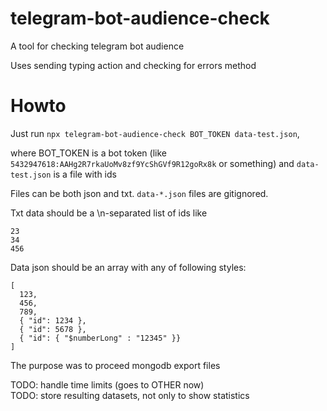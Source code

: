 # telegram-bot-audience-check

A tool for checking telegram bot audience

Uses sending typing action and checking for errors method

# Howto

Just run `npx telegram-bot-audience-check BOT_TOKEN data-test.json`,

where BOT_TOKEN is a bot token (like `5432947618:AAHg2R7rkaUoMv8zf9YcShGVf9R12goRx8k` or something)
and `data-test.json` is a file with ids

Files can be both json and txt. `data-*.json` files are gitignored.

Txt data should be a \n-separated list of ids like
```
23
34
456
```

Data json should be an array with any of following styles:
```
[
  123,
  456,
  789,
  { "id": 1234 },
  { "id": 5678 },
  { "id": { "$numberLong" : "12345" }}
]
```

The purpose was to proceed mongodb export files

TODO: handle time limits (goes to OTHER now)  
TODO: store resulting datasets, not only to show statistics  
